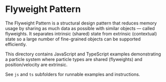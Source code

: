 # Flyweight Pattern

The Flyweight Pattern is a structural design pattern that reduces memory usage by sharing as much data as possible with similar objects — called flyweights. It separates intrinsic (shared) state from extrinsic (contextual) state so a large number of fine-grained objects can be supported efficiently.

This directory contains JavaScript and TypeScript examples demonstrating a particle system where particle types are shared (flyweights) and position/velocity are extrinsic.

See `js` and `ts` subfolders for runnable examples and instructions.

